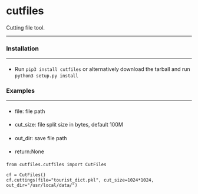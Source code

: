 # cutfiles
####
Cutting file tool.



****




### Installation
-----------
####
####
-  Run ``pip3 install cutfiles`` or alternatively download
   the tarball and run ``python3 setup.py install``


### Examples
-----------
####
- file: file path
####
- cut_size: file split size in bytes, default 100M
####
- out_dir: save file path
####
- return:None
####
```
from cutfiles.cutfiles import CutFiles

cf = CutFiles()
cf.cuttings(file="tourist_dict.pkl", cut_size=1024*1024, out_dir="/usr/local/data/")
```
